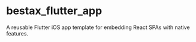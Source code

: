 # bestax_flutter_app
A reusable Flutter iOS app template for embedding React SPAs with native features.
